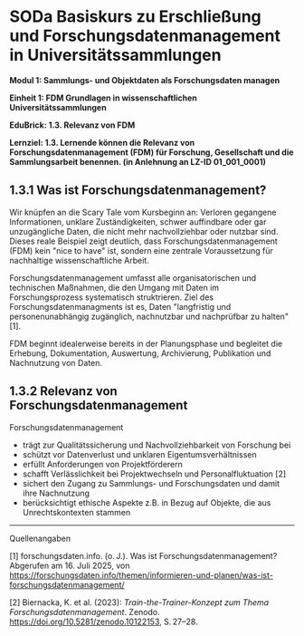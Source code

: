 <!--
*titel:
*author:in/urheber:in: Rebekka Reichert
orcid: https://orcid.org/0009-0006-8283-3234
email: SODa@sammlungen.io
*lizenz: cc by
lizenzlink: https://creativecommons.org/
*persistenter OER link: 
language: DE
version:  v1
beschreibung: 
format: SODaBasiskurs Workshop 
modultitel: Sammlungs- und Objektdaten als Forschungsdaten managen
modul: Modul 1
einheitstitel: Relevanz von FDM
einheit: Einheit 3
lernziel: Lernende können die Relevanz von Forschungsdatenmanagement (FDM) für Forschung, Gesellschaft und die Sammlungsarbeit benennen
LZ-ID: In Anlehnung an LZ-ID_01_001_001
baustein: Baustein1.3
zielgruppe: https://zenodo.org/records/15574575
gestaltungsprinzip: Problemorientiertes Lernen und Peer Learning
keywords: ???
erstellungsdatum: 

technische metadaten:
medientyp: text
dateiformat: .md
dauer: 
größe:
software: Web
icon: https://raw.githubusercontent.com/chastik/SODa-Basiskurs/main/img/SODa-Logo_full.svg
icon: https://github.com/chastik/SODa-Basiskurs/blob/main/img/SODa-Logo_full.svg


link:    https://raw.githubusercontent.com/chastik/SODa-Basiskurs/refs/heads/main/soda.css

--> 

# SODa Basiskurs zu Erschließung und Forschungsdatenmanagement in Universitätssammlungen

**Modul 1: Sammlungs- und Objektdaten als Forschungsdaten managen**

**Einheit 1: FDM Grundlagen in wissenschaftlichen Universitätssammlungen**

**EduBrick: 1.3. Relevanz von FDM**

**Lernziel: 1.3. Lernende können die Relevanz von Forschungsdatenmanagement (FDM) für Forschung, Gesellschaft und die Sammlungsarbeit benennen. (in Anlehnung an LZ-ID 01_001_0001)**

## 1.3.1 Was ist Forschungsdatenmanagement?
Wir knüpfen an die Scary Tale vom Kursbeginn an: Verloren gegangene Informationen, unklare Zuständigkeiten, schwer auffindbare oder gar unzugängliche Daten, die nicht mehr nachvollziehbar oder nutzbar sind. Dieses reale Beispiel zeigt deutlich, dass Forschungsdatenmanagement (FDM) kein "nice to have" ist, sondern eine zentrale Voraussetzung für nachhaltige wissenschaftliche Arbeit. 

Forschungsdatenmanagement umfasst alle organisatorischen und technischen Maßnahmen, die den Umgang mit Daten im Forschungsprozess systematisch struktrieren. Ziel des Forschungsdatenmanagments ist es, Daten "langfristig und personenunabhängig zugänglich, nachnutzbar und nachprüfbar zu halten" [1]. 

FDM beginnt idealerweise bereits in der Planungsphase und begleitet die Erhebung, Dokumentation, Auswertung, Archivierung, Publikation und Nachnutzung von Daten.

## 1.3.2 Relevanz von Forschungsdatenmanagement

Forschungsdatenmanagement 
- trägt zur Qualitätssicherung und Nachvollziehbarkeit von Forschung bei
- schützt vor Datenverlust und unklaren Eigentumsverhältnissen
- erfüllt Anforderungen von Projektförderern
- schafft Verlässlichkeit bei Projektwechseln und Personalfluktuation [2]
- sichert den Zugang zu Sammlungs- und Forschungsdaten und damit ihre Nachnutzung
- berücksichtigt ethische Aspekte z.B. in Bezug auf Objekte, die aus Unrechtskontexten stammen 


-----------
Quellenangaben

[1] forschungsdaten.info. (o. J.). Was ist Forschungsdatenmanagement? Abgerufen am 16. Juli 2025, von https://forschungsdaten.info/themen/informieren-und-planen/was-ist-forschungsdatenmanagement/

[2] Biernacka, K. et al. (2023): *Train-the-Trainer-Konzept zum Thema Forschungsdatenmanagement*. Zenodo. https://doi.org/10.5281/zenodo.10122153, S. 27–28.
